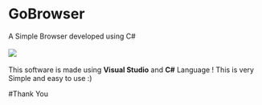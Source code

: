 # GoBrowser
A Simple Browser developed using C#
<br>
<br>
<img src="https://raw.githubusercontent.com/asubodh/GoBrowser/master/screenshoot.png">
<br>
<br>
This software is made using <b>Visual Studio</b> and <b>C#</b> Language ! This is very Simple and easy to use :)

#Thank You
